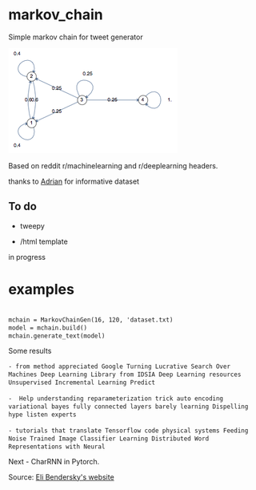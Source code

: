# markov_chain
Simple markov chain for tweet generator 


![](https://github.com/s3nh/markov_chain/blob/master/imgs/markov_chains.png)


Based on reddit r/machinelearning and r/deeplearning headers.

thanks to [Adrian](https://github.com/xadrianzetx) for informative dataset 


## To do

- tweepy

- /html template


in progress


# examples 


```

mchain = MarkovChainGen(16, 120, 'dataset.txt)
model = mchain.build()
mchain.generate_text(model)

```

Some results 


```
- from method appreciated Google Turning Lucrative Search Over Machines Deep Learning Library from IDSIA Deep Learning resources Unsupervised Incremental Learning Predict

-  Help understanding reparameterization trick auto encoding variational bayes fully connected layers barely learning Dispelling hype listen experts

- tutorials that translate Tensorflow code physical systems Feeding Noise Trained Image Classifier Learning Distributed Word Representations with Neural

```


Next - CharRNN in Pytorch. 


Source: [Eli Bendersky's website](https://eli.thegreenplace.net/)
